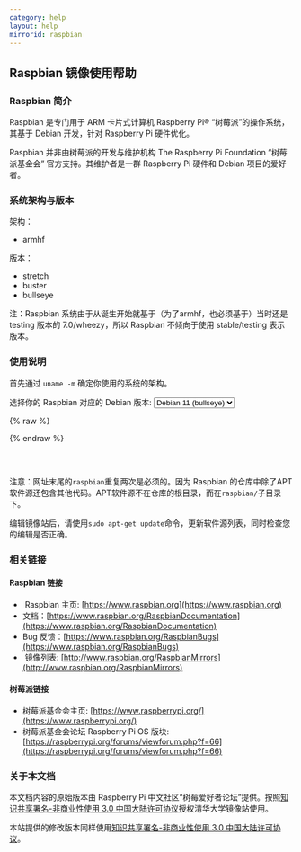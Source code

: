 ```yaml
---
category: help
layout: help
mirrorid: raspbian
---
```


## Raspbian 镜像使用帮助

### Raspbian 简介

Raspbian 是专门用于 ARM 卡片式计算机 Raspberry Pi® “树莓派”的操作系统，
其基于 Debian 开发，针对 Raspberry Pi 硬件优化。

Raspbian 并非由树莓派的开发与维护机构 The Raspberry Pi Foundation
“树莓派基金会” 官方支持。其维护者是一群 Raspberry Pi 硬件和 Debian 项目的爱好者。

### 系统架构与版本

架构：

* armhf

版本：

* stretch
* buster
* bullseye

注：Raspbian 系统由于从诞生开始就基于（为了armhf，也必须基于）当时还是
testing 版本的 7.0/wheezy，所以 Raspbian 不倾向于使用 stable/testing
表示版本。

### 使用说明

首先通过 `uname -m` 确定你使用的系统的架构。

<form class="form-inline">
<div class="form-group">
	<label>选择你的 Raspbian 对应的 Debian 版本: </label>
	<select class="form-control release-select" data-template="#apt-template" data-target="#apt-content">
	  <option data-release="stretch" data-security="/updates">Debian 9 (stretch)</option>
	  <option data-release="buster" data-security="/updates">Debian 10 (buster)</option>
	  <option data-release="bullseye" data-security="-security" selected>Debian 11 (bullseye)</option>
	</select>
</div>
</form>

{% raw %}
<script id="apt-template" type="x-tmpl-markup">
# armv7l 用户：编辑 `/etc/apt/sources.list` 文件，删除原文件所有内容，用以下内容取代
deb http://{%endraw%}{{ site.hostname }}{%raw%}/raspbian/raspbian/ {{release_name}} main non-free contrib rpi
# deb-src http://{%endraw%}{{ site.hostname }}{%raw%}/raspbian/raspbian/ {{release_name}} main non-free contrib rpi

# armv7l 用户如果需要开启 multi-arch 使用 arm64 软件源，需要在 `/etc/apt/sources.list` 中加上
deb [arch=arm64] http://{%endraw%}{{ site.hostname }}{%raw%}/raspbian/multiarch/ {{release_name}} main

# aarch64 用户：编辑 `/etc/apt/sources.list` 文件，用以下内容取代：
# 默认注释了源码镜像以提高 apt update 速度，如有需要可自行取消注释
deb https://{%endraw%}{{ site.hostname }}{%raw%}/debian/ {{release_name}} main contrib non-free
# deb-src https://{%endraw%}{{ site.hostname }}{%raw%}/debian/ {{release_name}} main contrib non-free
deb https://{%endraw%}{{ site.hostname }}{%raw%}/debian/ {{release_name}}-updates main contrib non-free
# deb-src https://{%endraw%}{{ site.hostname }}{%raw%}/debian/ {{release_name}}-updates main contrib non-free
deb https://{%endraw%}{{ site.hostname }}{%raw%}/debian/ {{release_name}}-backports main contrib non-free
# deb-src https://{%endraw%}{{ site.hostname }}{%raw%}/debian/ {{release_name}}-backports main contrib non-free
deb https://{%endraw%}{{ site.hostname }}{%raw%}/debian-security {{release_name}}{{release_security}} main contrib non-free
# deb-src https://{%endraw%}{{ site.hostname }}{%raw%}/debian-security {{release_name}}{{release_security}} main contrib non-free

# 对于两个架构，编辑 `/etc/apt/sources.list.d/raspi.list` 文件，删除原文件所有内容，用以下内容取代：
deb http://{%endraw%}{{ site.hostname }}{%raw%}/raspberrypi/ {{release_name}} main
</script>
{% endraw %}

<p></p>
<pre>
<code id="apt-content">
</code>
</pre>



注意：网址末尾的`raspbian`重复两次是必须的。因为 Raspbian 的仓库中除了APT软件源还包含其他代码。APT软件源不在仓库的根目录，而在`raspbian/`子目录下。

编辑镜像站后，请使用`sudo apt-get update`命令，更新软件源列表，同时检查您的编辑是否正确。


### 相关链接

#### Raspbian 链接

*  Raspbian 主页: [https://www.raspbian.org](https://www.raspbian.org)
*  文档：[https://www.raspbian.org/RaspbianDocumentation](https://www.raspbian.org/RaspbianDocumentation)
*  Bug 反馈：[https://www.raspbian.org/RaspbianBugs](https://www.raspbian.org/RaspbianBugs)
*  镜像列表: [http://www.raspbian.org/RaspbianMirrors](http://www.raspbian.org/RaspbianMirrors)

#### 树莓派链接

* 树莓派基金会主页: [https://www.raspberrypi.org/](https://www.raspberrypi.org/)
* 树莓派基金会论坛 Raspberry Pi OS 版块: [https://raspberrypi.org/forums/viewforum.php?f=66](https://raspberrypi.org/forums/viewforum.php?f=66)

### 关于本文档

本文档内容的原始版本由 Raspberry Pi
中文社区“树莓爱好者论坛”提供。按照[知识共享署名-非商业性使用
3.0
中国大陆许可协议](http://creativecommons.org/licenses/by-nc/3.0/cn/)授权清华大学镜像站使用。

本站提供的修改版本同样使用[知识共享署名-非商业性使用
3.0
中国大陆许可协议](http://creativecommons.org/licenses/by-nc/3.0/cn/)。